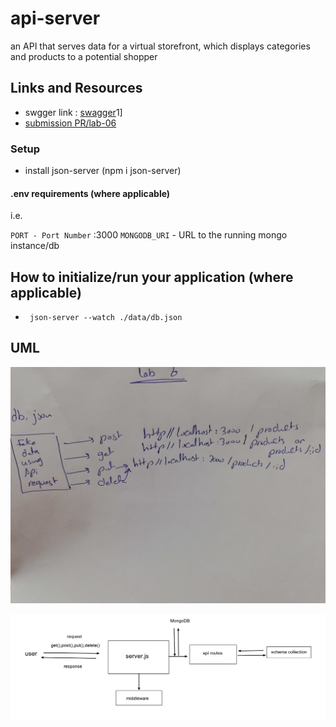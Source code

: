 # api-server
an API that serves data for a virtual storefront, which displays categories and products to a potential shopper 


 ## Links and Resources
- swgger link : [swagger](https://app.swaggerhub.com/apis/SondosMatahen/swagger/0.)1]
 - [submission PR/lab-06 ](https://github.com/Reham-401-advanced-javascript/api-server/pull/5)
 

### Setup

- install json-server (npm i json-server)

 #### .env requirements (where applicable)
  i.e.

  `PORT - Port Number` :3000
  `MONGODB_URI` - URL to the running mongo instance/db

  ## How to initialize/run your application (where applicable)
   * ` json-server --watch ./data/db.json`

 

## UML

![UML Diagrame ](assest/uml-06.jpg)

![uml-v2](assest/aww-board.png)
